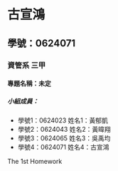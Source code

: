 # 古宣鴻

## 學號：0624071

### 資管系 三甲

#### 專題名稱：未定

##### 小組成員：
* 學號1：0624023 姓名1：黃郁凱
* 學號2：0624043 姓名2：黃暐翔
* 學號3：0624065 姓名3：吳禹均
* 學號4：0624071 姓名4：古宣鴻

The 1st Homework

